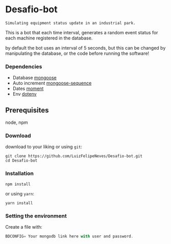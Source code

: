 # Desafio-bot 
`Simulating equipment status update in an industrial park.`

This is a bot that each time interval, generates a random event status for each machine registered in the database.

by default the bot uses an interval of 5 seconds, but this can be changed by manipulating the database, or the code before running the software!

### Dependencies

- Database [mongoose](https://mongoosejs.com/)
- Auto increment [mongoose-sequence](https://telegram.org/blog/payments)
- Dates [moment](https://core.telegram.org/bots/api#games)
- Env [dotenv](https://core.telegram.org/bots/api#inline-mode)

## Prerequisites
node, npm

### Download
download to your liking or using `git`:
```
git clone https://github.com/LuizFelipeNeves/Desafio-bot.git
cd Desafio-bot
```
### Installation
```
npm install
```
or using `yarn`:
```
yarn install
```

### Setting the environment
Create a file with:
```js
BDCONFIG= Your mongodb link here with user and password.
```
